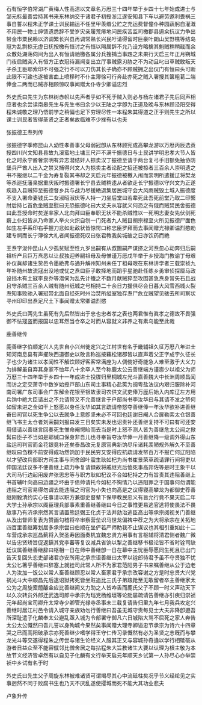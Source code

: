 <!-- { "loadSidebar": true } -->
石有恒字伯常湖广黄梅人性高洁以文章名万厯三十四年举于乡四十七年始成进士与邹元标最善尝持其书来东林纳交于诸君子初授浙江遂安知县下车以避劳邀利畏祸三事自誓以程朱正学课士训民输运不任里甲羡缗公贮之充运费督僮仆种园蔬躬自灌漑不用民一物士绅馈遗悉辞不受岁灾亲履荒瘠地问民疾苦监司檄郡县遏籴抗议力争出帑金市粟民赖以济调繁长兴县再调常熟长兴民吁请得留时巨豪叶朗山吴野樵等结岛冦为乱剽掠无虚日抚按檄有恒讨之有恒以隔属辞不允乃设方略擒其魁贼稍稍戢而余众散处湖荡伺间为出入有恒请驰檄各属分兵搜捕当事韪之未果行天启三年正月朔城门夜启贼突入有恒方正衣冠待漏闻变出立厅事贼露刃胁之不为动且叱曰草贼敢叛天子杀王臣耶索印不可强之行不可以刀伤其长子确亦不顾贼拥之出仪门有恒曰头可断此限不可踰也遂被害血上喷移时不仆主簿徐可行奔赴亦死之贼入署搜其箧粗葛二端俸金二两而已贼亦相顾惊叹事闻赠太仆寺少卿谥忠烈

外史氏曰先生为东林树赤帜以先声者乎如不死于贼入则必与杨左诸君子先后同声相应者也余尝读南皋先生与先生书曰余少以王陆之学卽为正道及晚与东林顾泾阳交得程朱诚敬之理乃悟前学之稍偏也足下穷理尽性一本程朱其得道之正乎则先生之所以课士训民者皆得圣贤之正者矣故临难不少挫有以也夫

张振德王焘列传

张振德字季修昆山人幼性孝善事父母弱冠卽从东林顾宪成高攀龙游以万厯丙辰选贡授四川兴文知县县故九溪蛮地土墉三尺戸不满千振德日与士民讲学明忠孝大节人皆化之时永宁酋奢崇明有异志潜结奸人掠卖汉丁振德至请于两台复弓手旧额免抽协防堡兵严酋人出入之禁又捕得兴文人为掠卖主者论配之招还被掠者三百余人崇明遗之书不报继以二千金为寿复裂其书却之天启元年振德被檄入闱而崇明所遣援辽将樊龙等杀廵抚藩臬据重庆叛时振德署长宁县去贼稍逺从者欲走长宁振德以守兴文为正遂疾趋入县贼猝至振德督乡兵与战力尽援絶退集居民城守会大风雨贼毁土城入振德度不支入署命妻钱氏二女淑昭淑庆等人持一刀坐后堂曰若辈死此吾死前堂乃取二印繋肘后持匕首危坐贼至慰曰无恐振德叱曰大丈夫从容就义何恐之有俄而贼焚民舍振德曰此吾授命时矣遂率家人北向拜曰臣奉职无状不能杀贼惟以一死明志妻女先伏剑死薪上仆妇皆从乃命家人举火火炽自刎一门死者九人贼目胡宗禄至火所见振德尸面色如生左手系印右手握刀忿如赴敌状皆惊愕口称忠臣罗拜而去事闻赠光禄卿谥烈愍勅建专祠而长宁簿徐大礼者闻振德死叹曰张君教我矣城破之日亦饮药而絶

王焘字浚仲昆山人少孤贫赋至性九岁出嗣有从叔圗嗣产谋挤之河焘忽心动奔归后嗣祖析产且巨万焘悉以让叔独迎养嗣祖母及母惟谨万厯戊午举于乡授海门教谕丁母艰补仪眞却诸生贽邑令墨絶弗与通升解州知州未任丁祖母艰在东林讲学者三载崇祯九年补随州故流冦出没地或忧之焘曰臣子敢择地而蹈乎星驰赴任练乡勇审侦探厘马政设挡木有土冦李良乔等潜伺为乱先计殱之不数月献贼猝至攻围甚急焘身冐矢石且战且守杀贼三百余人贼有随州纸城之号相持二十余日力援俱尽会日暮大风雪西城火裂焘知事败驰入署冠带北面自经死时州治焚所缢室独存焘尸危立贼望见骇去所司察状寻州印印出焘足尺土下事闻赠太常卿谥烈愍

外史氏曰两先生虽死有先后然皆出于忠也忠者孝之表也两君惟有眞孝之德故不畏强御不怯冦盗而报国以忠耳然当仓卒之时而从容就义非养之有素乌能至此哉

鹿善继传

鹿善继字伯顺定兴人先世自小兴州徙定兴之江村世有名于畿辅祖久征万厯八年进士知河南息县有声擢陜西道御史以敢言称巡按蘓松诸郡皆以直声着父正字成宇久征长子也少为诸生以孝闻性不解饮顾好客客常满座为人倜傥好奇能急人难至激于大义力为排解虽自弃其身家不恤年八十余卒人至今称鹿太公云善继端方谨悫少以祖父为师万厯三十四年举于乡四十一年成进士投牒归里桐城左光斗嘉善魏大中长洲周顺昌闻而访之定交萧寺中数岁始授戸部山东司主事精心盐筴为闽粤盐法议内艰归服除补河南司署广东司事会广东解金花银至银故隶司农供文武吏俸万歴后始入内库辽左方用兵饷中絶大臣请出之不允请帑又不允善继言于户部尚书李汝华曰与其请不发之帑何如留未进之金如干上怒愿以身任汝华如其言疏请帝怒夺善继俸一年汝华欲补进善继奋曰司官以死生争公以去就争上意卽坚未必不可回也廷谢日阉人合扉勒索太仓银善继飞书主太仓者刘荣嗣刘报曰发三日矣实未发也诏责补还善继复持不可曰有可还安用借请以善继言回奏死生惟命阉愕眙而去当是时上怒不测人皆为善继危太公闻之掀髯曰臣子不当如是耶缄口保身非吾儿也寻奉旨夺汝华俸一月善继降一级调外得山东盐运司判官而金花银竟补还矣泰昌改元复原官典新饷尽斥诸耗羡陋规外解久不至善继叹曰刍糗不前安得成功然饷加于民民穷又安得应抗疏请发帑百万不报亡何辽阳陷以才望改兵部职方司主事与同舍郎叶震生耿如杞为尚书崔景荣草疏请罪行间将吏以伸国法廷议多不便善继上疏力争复请録故将戚继光后恤死事高邦佐等是时王象干以大司马行边起用废弁张思忠等与职方耿如杞议不合如杞持之力有旨责其违阻善继上书首辅叶向高曰边疆之坏由于债帅请托今如杞不狥情乃以违阻罪之于国事何勿谓能违阻之司官易得勿谓去能违阻之司官为小失也向高是之议得寝高攀龙为都御史荐善继刚毅清约实心任事请以职方兼御史督辇下保甲教民忠义有旨允行竟不果天启二年大学士孙承宗以阁臣理兵部事素重善继善继曰今日之事惟更易逃官逃将使畏法不畏敌事乃有济承宗然其言请置熊廷弼王化贞于法并劾治逃臣高出等承宗阅视关门善继从及出督师复表为赞画勾稽将卒审察营垒识马世龙偏裨中荐之为大将承宗在关拓地四百里善继筹划居多承宗尝曰伯顺在坐俨若严师助我不止谋议也其相引重如此十二车营成承宗巡昌蓟将入贺圣寿因面奏机宜魏忠贤方用事有言枢辅将清君侧者魏广微以告忠贤矫旨促返鎭其党李蕃等复议减兵省饷以掣之善继移书极论皆不省时铨司缺廷议属善继善继辞曰枢相一日在师中善继卽一日在幕中主忧臣辱愿同生死且已出门告天复回头恋吏部诸君亦安所用之承宗语善继曰太宰以铨郎待君予虽不夺贤独不忧太公匕箸乎善继曰辞塞上就铨司此常人所不为家君范阳男子书来嘱善继从公于边老人为汝加一饭公以常人畜善继顾忍以常人畜家君乎承宗改容谢之方是时忠贤大兴党祸光斗大中顺昌先后逮诏狱拷死皆坐赃追比三氏子弟踉跄至无敢留者卒主善继家太公为之周旋槖饘醵金应比善继闻又力助之人皆咋舌而鹿氏父子不顾一时义声动天下以久次转贠外郎迁武选司郎中承宗为珰党杨维垣等论劾屡疏请告善继亦引疾归崇祯元年起尚宝司卿升太常寺少卿管光禄寺丞事未三载复请告归里九年七月我兵攻定兴善继时居江村邑令请入城守亲族劝勿行善继曰吾虽无城守责每见士大夫非降卽遯吾所深耻遣子化麟奉太公避乱亟入城为令部署守御凡六日城陷大骂不屈死之家人奔告太公太公慨然曰吾儿誓以身殉城今果然矣事闻赠大理寺卿谥忠节承宗为诗六十四章哭之已而高阳破承宗亦死善继少嗜学得王守仁传习录慨然有必为圣贤之志旣而与攀龙光斗等交遂得程朱之传尝与诸生论经义人服其正又与容城孙奇逄以学行相砥砺从游者日益众至不能容僦邻比僧舍居之每拈程朱大旨教诸生大要以认理为根主敬为本故节义经济皆卓然有以自见子化麟有文行举天启元年顺天乡试第一人孙尽心亦举崇祯中乡试有名于时

外史氏曰先生父子周旋东林被难诸贤可谓竭尽其心中流砥柱矣况乎节义经纶见之实事迥然不同于败腐书生也乃天不厌乱遂使撄城而死不能大其功业悲夫

卢象升传

